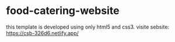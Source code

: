 # food-catering-website 
this template is developed using only html5 and css3.
visite sebsite: https://csb-326d6.netlify.app/
